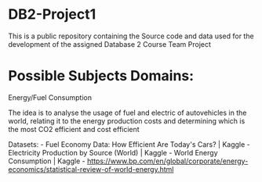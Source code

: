 # DB2-Project1

This is a public repository containing the Source code and data used for the development 
of the assigned Database 2 Course Team Project

# Possible Subjects Domains:

Energy/Fuel Consumption

The idea is to analyse the usage of fuel and electric of autovehicles in the world, relating it to the energy production costs and determining which is the most CO2 efficient and cost efficient

Datasets:
	- Fuel Economy Data: How Efficient Are Today's Cars? | Kaggle
	- Electricity Production by Source (World) | Kaggle
	- World Energy Consumption | Kaggle
    - https://www.bp.com/en/global/corporate/energy-economics/statistical-review-of-world-energy.html

